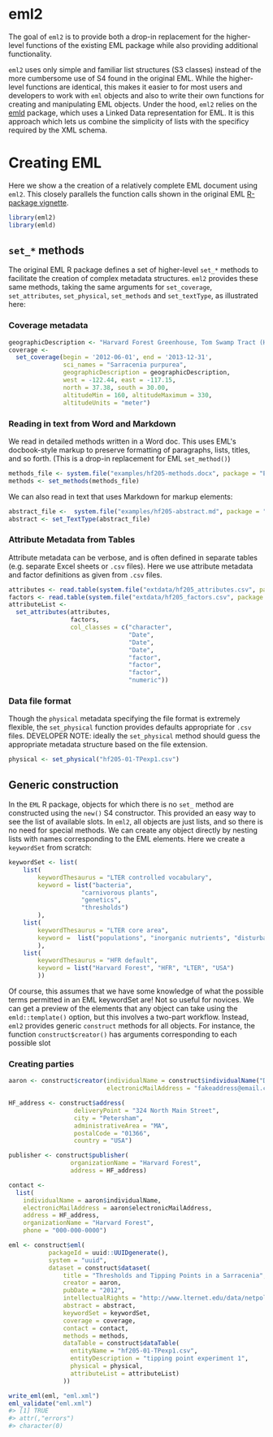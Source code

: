 <!-- README.md is generated from README.Rmd. Please edit that file -->
eml2
====

The goal of `eml2` is to provide both a drop-in replacement for the higher-level functions of the existing EML package while also providing additional functionality.

`eml2` uses only simple and familiar list structures (S3 classes) instead of the more cumbersome use of S4 found in the original EML. While the higher-level functions are identical, this makes it easier to for most users and developers to work with `eml` objects and also to write their own functions for creating and manipulating EML objects. Under the hood, `eml2` relies on the [emld](https://github.com/cboettig/emld) package, which uses a Linked Data representation for EML. It is this approach which lets us combine the simplicity of lists with the specificy required by the XML schema.

Creating EML
============

Here we show a the creation of a relatively complete EML document using `eml2`. This closely parallels the function calls shown in the original EML [R-package vignette](https://ropensci.github.io/EML/articles/creating-EML.html).

``` r
library(eml2)
library(emld)
```

`set_*` methods
---------------

The original EML R package defines a set of higher-level `set_*` methods to facilitate the creation of complex metadata structures. `eml2` provides these same methods, taking the same arguments for `set_coverage`, `set_attributes`, `set_physical`, `set_methods` and `set_textType`, as illustrated here:

### Coverage metadata

``` r
geographicDescription <- "Harvard Forest Greenhouse, Tom Swamp Tract (Harvard Forest)"
coverage <- 
  set_coverage(begin = '2012-06-01', end = '2013-12-31',
               sci_names = "Sarracenia purpurea",
               geographicDescription = geographicDescription,
               west = -122.44, east = -117.15, 
               north = 37.38, south = 30.00,
               altitudeMin = 160, altitudeMaximum = 330,
               altitudeUnits = "meter")
```

### Reading in text from Word and Markdown

We read in detailed methods written in a Word doc. This uses EML's docbook-style markup to preserve formatting of paragraphs, lists, titles, and so forth. (This is a drop-in replacement for EML `set_method()`)

``` r
methods_file <- system.file("examples/hf205-methods.docx", package = "EML")
methods <- set_methods(methods_file)
```

We can also read in text that uses Markdown for markup elements:

``` r
abstract_file <-  system.file("examples/hf205-abstract.md", package = "EML")
abstract <- set_TextType(abstract_file)
```

### Attribute Metadata from Tables

Attribute metadata can be verbose, and is often defined in separate tables (e.g. separate Excel sheets or `.csv` files). Here we use attribute metadata and factor definitions as given from `.csv` files.

``` r
attributes <- read.table(system.file("extdata/hf205_attributes.csv", package = "eml2"))
factors <- read.table(system.file("extdata/hf205_factors.csv", package = "eml2"))
attributeList <- 
  set_attributes(attributes, 
                 factors, 
                 col_classes = c("character", 
                                 "Date",
                                 "Date",
                                 "Date",
                                 "factor",
                                 "factor",
                                 "factor",
                                 "numeric"))
```

### Data file format

Though the `physical` metadata specifying the file format is extremely flexible, the `set_physical` function provides defaults appropriate for `.csv` files. DEVELOPER NOTE: ideally the `set_physical` method should guess the appropriate metadata structure based on the file extension.

``` r
physical <- set_physical("hf205-01-TPexp1.csv")
```

Generic construction
--------------------

In the `EML` R package, objects for which there is no `set_` method are constructed using the `new()` S4 constructor. This provided an easy way to see the list of available slots. In `eml2`, all objects are just lists, and so there is no need for special methods. We can create any object directly by nesting lists with names corresponding to the EML elements. Here we create a `keywordSet` from scratch:

``` r
keywordSet <- list(
    list(
        keywordThesaurus = "LTER controlled vocabulary",
        keyword = list("bacteria",
                    "carnivorous plants",
                    "genetics",
                    "thresholds")
        ),
    list(
        keywordThesaurus = "LTER core area",
        keyword =  list("populations", "inorganic nutrients", "disturbance")
        ),
    list(
        keywordThesaurus = "HFR default",
        keyword = list("Harvard Forest", "HFR", "LTER", "USA")
        ))
```

Of course, this assumes that we have some knowledge of what the possible terms permitted in an EML keywordSet are! Not so useful for novices. We can get a preview of the elements that any object can take using the `emld::template()` option, but this involves a two-part workflow. Instead, `eml2` provides generic `construct` methods for all objects. For instance, the function `construct$creator()` has arguments corresponding to each possible slot

### Creating parties

``` r
aaron <- construct$creator(individualName = construct$individualName("Dr.", "Aaron", "Ellison"),
                           electronicMailAddress = "fakeaddress@email.com")
```

``` r
HF_address <- construct$address(
                  deliveryPoint = "324 North Main Street",
                  city = "Petersham",
                  administrativeArea = "MA",
                  postalCode = "01366",
                  country = "USA")
```

``` r
publisher <- construct$publisher(
                 organizationName = "Harvard Forest",
                 address = HF_address)
```

``` r
contact <- 
  list(
    individualName = aaron$individualName,
    electronicMailAddress = aaron$electronicMailAddress,
    address = HF_address,
    organizationName = "Harvard Forest",
    phone = "000-000-0000")
```

``` r
eml <- construct$eml(
           packageId = uuid::UUIDgenerate(),  
           system = "uuid",
           dataset = construct$dataset(
               title = "Thresholds and Tipping Points in a Sarracenia",
               creator = aaron,
               pubDate = "2012",
               intellectualRights = "http://www.lternet.edu/data/netpolicy.html.",
               abstract = abstract,
               keywordSet = keywordSet,
               coverage = coverage,
               contact = contact,
               methods = methods,
               dataTable = construct$dataTable(
                 entityName = "hf205-01-TPexp1.csv",
                 entityDescription = "tipping point experiment 1",
                 physical = physical,
                 attributeList = attributeList)
               ))
```

``` r
write_eml(eml, "eml.xml")
eml_validate("eml.xml")
#> [1] TRUE
#> attr(,"errors")
#> character(0)
```

